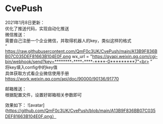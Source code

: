 # CvePush
2021年1月8日更新：<br>
优化了推送代码，实现自动化推送<br>
微信推送：<br>
需要自己注册一个企业微信，并取得机器人的key，类似这样的格式<br>
“<br>
https://raw.githubusercontent.com/QmF0c3UK/CvePush/main/A13B9F836BB07C035DEF81663B104E0F.png
wx_url = "https://qyapi.weixin.qq.com/cgi-bin/webhook/send?key=********-****-****-****-0*********7"<br>
”<br>
将key填入config中的key值<br>
具体获取方式看企业微信使用手册<br>
https://work.weixin.qq.com/api/doc/90000/90136/91770<br>

邮箱推送：<br>
根据配置文件，设置好邮箱相关参数即可<br>

效果如下：
![avatar](https://github.com/QmF0c3UK/CvePush/blob/main/A13B9F836BB07C035DEF81663B104E0F.png）
